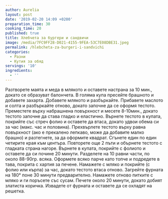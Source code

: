```yaml
---
author: Aurelia
layout: post
date: '2019-02-20 14:09 +0200'
preparation_time: 30
cooking_time: 20
published: true
title: Хлебчета за бургери и сандвичи
image: /media/7FC9FF28-D021-4155-9FEA-53C7E08DBE31.jpeg
permalink: /hlebcheta-za-burgeri-i-sandvichi
categories:
  - Разни
  - Кутия за обяд
servings: '10'
ingredients:
  - ''
---
```

Разтворете маята и меда в млякото и оставете настрана за 10 мин., докато се образуват балончета. 
В голяма купа пресейте брашното и добавете захарта. Добавете млякото и разбъркайте. Прибавете маслото и солта и разбъркайте отново, докато започне да се оформя тестото. 
Преместете върху набрашнена повърхност и месете 8-10мин., докато тестото започне да става гладко и еластично.
Върнете тестото в купата, покрийте със стреч фолио и оставете да втаса, докато удвои обема си за час (макс. час и половина).
Прехвърлете тестото върху равна повърхност (ако е прекалено лепкаво, може да добавите малко брашно) и разтегнете, за да оформите квадрат. Сгънете един по един четирите края към центъра. Повторете още 2 пъти и обърнете тестото с гладката страна нагоре. Върнете в купата, покрийте с фолиото и оставете да си почине 20 минути. 
Разделете на 10 равни части, по около 88-90гр. всяка. Оформете всяко парче като топче и подредете в тава, покрита с хартия за печене. 
Намажете с мляко и покрийте (с фолио или кърпа) за час, докато тестото втаса отново.
Загрейте фурната на 180° поне 30 минути предварително.
Намажете отново питките с мляко и ги поръсете със сусам. Печете около 20 минути, докато добият златиста коричка. 
Извадете от фурната и оставете да се охладят на решетка.
